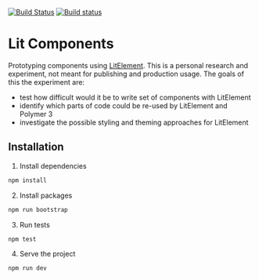 [![Build Status](https://travis-ci.org/web-padawan/lit-components.svg?branch=master)](https://travis-ci.org/web-padawan/lit-components)
[![Build status](https://ci.appveyor.com/api/projects/status/dgv5d6rqxargb8ud/branch/master?svg=true)](https://ci.appveyor.com/project/web-padawan/lit-components/branch/master)

# Lit Components

Prototyping components using [LitElement](https://github.com/Polymer/lit-element).
This is a personal research and experiment, not meant for publishing and production usage.
The goals of this the experiment are:

- test how difficult would it be to write set of components with LitElement
- identify which parts of code could be re-used by LitElement and Polymer 3
- investigate the possible styling and theming approaches for LitElement

## Installation

1. Install dependencies

```sh
npm install
```

2. Install packages
```sh
npm run bootstrap
```

3. Run tests
```sh
npm test
```

4. Serve the project
```sh
npm run dev
````
